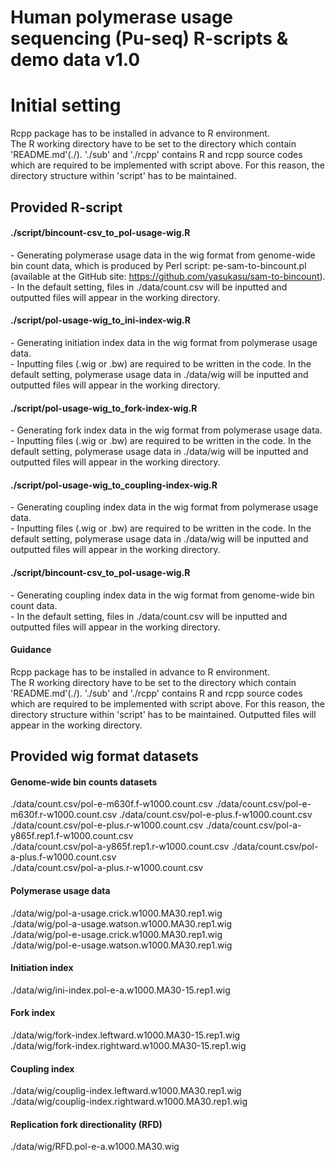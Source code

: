 # Human polymerase usage sequencing (Pu-seq) R-scripts & demo data  v1.0

# Initial setting
Rcpp package has to be installed in advance to R environment.  
The R working directory have to be set to the directory which contain 'README.md'(./).
'./sub' and './rcpp' contains R and rcpp source codes which are required to be implemented with script above. For this reason, the directory structure within 'script' has to be maintained.


## Provided R-script
#### ./script/bincount-csv_to_pol-usage-wig.R
\- Generating polymerase usage data in the wig format from genome-wide bin count data, which is produced by Perl script: pe-sam-to-bincount.pl (available at the GitHub site: https://github.com/yasukasu/sam-to-bincount).
\- In the default setting, files in ./data/count.csv will be inputted and outputted files will appear in the working directory.  


#### ./script/pol-usage-wig_to_ini-index-wig.R
\- Generating initiation index data in the wig format from polymerase usage data.  
\- Inputting files (.wig or .bw) are required to be written in the code. In the default setting, polymerase usage data in ./data/wig will be inputted and outputted files will appear in the working directory.  

#### ./script/pol-usage-wig_to_fork-index-wig.R
\- Generating fork index data in the wig format from polymerase usage data.  
\- Inputting files (.wig or .bw) are required to be written in the code. In the default setting, polymerase usage data in ./data/wig will be inputted and outputted files will appear in the working directory.

#### ./script/pol-usage-wig_to_coupling-index-wig.R
\- Generating coupling index data in the wig format from polymerase usage data.  
\- Inputting files (.wig or .bw) are required to be written in the code. In the default setting, polymerase usage data in ./data/wig will be inputted and outputted files will appear in the working directory.

#### ./script/bincount-csv_to_pol-usage-wig.R
\- Generating coupling index data in the wig format from genome-wide bin count data.  
\- In the default setting, files in ./data/count.csv will be inputted and outputted files will appear in the working directory.   

#### Guidance
Rcpp package has to be installed in advance to R environment.  
The R working directory have to be set to the directory which contain 'README.md'(./).
'./sub' and './rcpp' contains R and rcpp source codes which are required to be implemented with script above. For this reason, the directory structure within 'script' has to be maintained.
Outputted files will appear in the working directory.




## Provided wig format datasets
#### Genome-wide bin counts datasets
./data/count.csv/pol-e-m630f.f-w1000.count.csv
./data/count.csv/pol-e-m630f.r-w1000.count.csv
./data/count.csv/pol-e-plus.f-w1000.count.csv 
./data/count.csv/pol-e-plus.r-w1000.count.csv
./data/count.csv/pol-a-y865f.rep1.f-w1000.count.csv  
./data/count.csv/pol-a-y865f.rep1.r-w1000.count.csv
./data/count.csv/pol-a-plus.f-w1000.count.csv  
./data/count.csv/pol-a-plus.r-w1000.count.csv  

#### Polymerase usage data
./data/wig/pol-a-usage.crick.w1000.MA30.rep1.wig  
./data/wig/pol-a-usage.watson.w1000.MA30.rep1.wig  
./data/wig/pol-e-usage.crick.w1000.MA30.rep1.wig  
./data/wig/pol-e-usage.watson.w1000.MA30.rep1.wig  

#### Initiation index
./data/wig/ini-index.pol-e-a.w1000.MA30-15.rep1.wig  

#### Fork index
./data/wig/fork-index.leftward.w1000.MA30-15.rep1.wig  
./data/wig/fork-index.rightward.w1000.MA30-15.rep1.wig  

#### Coupling index
./data/wig/couplig-index.leftward.w1000.MA30.rep1.wig  
./data/wig/couplig-index.rightward.w1000.MA30.rep1.wig  

#### Replication fork directionality (RFD)
./data/wig/RFD.pol-e-a.w1000.MA30.wig  
